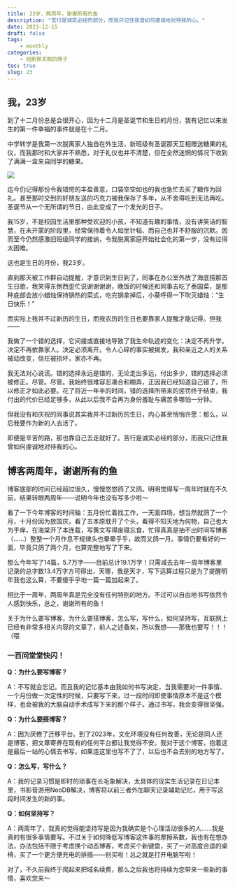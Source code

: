```yaml
---
title: 23岁，两周年，谢谢所有的鱼
description: "苦行是诚实必经的部分，而我只记住我曾如何虔诚地对待我的心。"
date: 2023-12-15
draft: false
tags: 
    - monthly
categories: 
    - 扭断那天鹅的脖子
toc: true
slug: 23
---
```


## 我，23岁

到了十二月份总是会很开心，因为十二月是圣诞节和生日的月份，我有记忆以来发生的第一件幸福的事件就是在十二月。

中学转学是我第一次脱离家人独自在外生活，新班级有圣诞那天互相赠送糖果的礼仪，而我那时和大家并不熟悉，对于礼仪也并不清楚，但在全然迷惘的情况下收到了满满一盒来自同学的糖果。

![](https://pub-219f59729cc7474d97beb0f99a13e6bd.r2.dev/Dec/糖果.jpg)

迄今仍记得那份令我错愕的丰盈善意，口袋空空如也的我也急忙去买了糖作为回礼。甚至那时交到的好朋友送的巧克力被我保存了多年，从不舍得吃到无法再吃。圣诞节从一个无所谓的节日，由此变成了一个发光的日子。

我15岁，不是校园生活里那种受欢迎的小孩，不知道有趣的事情，没有讲笑话的智慧，在未开蒙的阶段里，经常保持着令人如坐针毡、而自己也并不舒服的沉默。因而至今仍然感激旧班级同学的接纳，令我脱离家庭开始社会化的第一步，没有过得太困难。

这也是生日的月份，我23岁。

直到那天被工作群自动提醒，才意识到生日到了，同事在办公室外放了海底捞那首生日歌，我笑得东倒西歪忙说谢谢谢谢，晚饭的时候还和同事去吃了泰国菜，是那种底部会放小蜡烛保持锅热的菜式，吃完锅拿掉后，小葵呼得一下吹灭蜡烛：“生日快乐！”

而实际上我并不过新历的生日，而我农历的生日也要靠家人提醒才能记得。但我——

我做了一个错的选择，它间接或直接地导致了我生命轨迹的变化：决定不再升学。决定不再依靠家人。决定必须离开。令人心碎的事实被揭发，我和亲近之人的关系被动改变，信任被损坏，家亦不再。

我无法对心说谎。错的选择永远是错的，无论走出多远，付出多少，错的选择必须被修正。尽管。尽管。我始终很难容忍凑合和糊弄，正因我已经知道自己错了，所以修正才如此必要。花了将近一年半的时间，错的选择所带来的惩罚终于结束，我付出的代价已经足够多，从此以后我不会再为身份羞耻与痛苦多哪怕一分钟。

但我没有和庆祝的同事说其实我并不过新历的生日，内心甚至悄悄许愿：那么，以后我要作为新的人去活了。

即便是辛苦的路，那也靠自己去走就好了。苦行是诚实必经的部分，而我只记住我曾如何虔诚地对待我的心。


## 博客两周年，谢谢所有的鱼

博客底部的时间已经超过很久，慢慢悠悠鸽了又鸽。明明觉得写一周年时就在不久前，结果转眼两周年——说明今年也没有写多少啦～

看了一下今年博客的时间轴：五月份忙着找工作，一天面四场，想当然就鸽了一个月，十月份因为放国庆，看了五本原耽开了个头，看得不知天地为何物，自己也大为手痒，在海棠开了本连载，写黄文写得废寝忘食，忙得真真是抽不出时间写博客（……）整整一个月作息不规律头也晕晕乎乎，故而又鸽一月。事情仍要看好的一面，毕竟只鸽了两个月，也算完整地写了下来。

那么今年写了14篇，5.7万字——目前总计19.1万字！只需减去去年一周年博客里记录的总字数13.4万字方可得出，天哪，我是天才，写下运算过程只是为了提醒明年我也这么算，不要傻乎乎地一篇一篇加起来了。

相比于一周年，两周年真是完全没有任何特别的地方。不过可以自由地书写依然令人感到快乐，总之，谢谢所有的鱼！

关于为什么要写博客，为什么要搭博客，怎么写，写什么，如何坚持写，互联网上已经有非常多相关内容的文章了，前人之述备矣，所以我想——那我也要写！！！（喂

### 一百问堂堂快闪！

**Q：为什么要写博客？**

A：不写就会忘记。而且我的记忆基本由我如何书写决定，当我需要对一件事情、一个月份做一次定性的时候，只要写下来，过一段时间即使事情原本不是这个模样，也会被我的大脑自动手术成写下来的那个样子。通过书写，我会变得很坚强。

**Q：为什么要搭博客？**

A：因为厌倦了迁移平台。到了2023年，文化环境没有任何改善，无论是同人还是博客，把文章寄养在现有的任何平台都让我觉得不安。我对于这个博客，抱着这是最后一站的心情去书写，如果连这里也写不了了，以后也不会去别的地方写了。

**Q：怎么写，写什么？**

A：我的记录习惯是即时的琐事在长毛象解决，太具体的现实生活记录在日记本里，书影音游用NeoDB解决，博客将以前三者外加聊天记录辅助记忆，用于写这段时间发生的新的事。

**Q：如何坚持写？**

A：两周年了，我真的觉得能坚持写是因为我确实是个心理活动很多的人……我是真的有很多事情要写。不过关于如何降低写博客这件事的摩擦系数，我也有在想办法，办法包括不限于考虑换个动态博客，考虑买个新键盘，买了一对高度合适的桌椅，买了一个更方便充电的排插——别买啦！总之就是打开电脑写啦！

对了，不久前我终于爬起来把域名续费，那么之后我也将持续为您带来一些新的事情，喜欢您来～